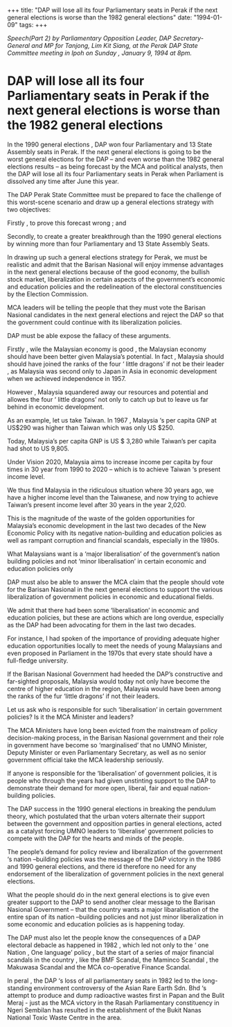 +++ 
title: "DAP will lose all its four Parliamentary seats in Perak if the next general elections is worse than the 1982 general elections"
date: "1994-01-09"
tags:
+++

_Speech(Part 2) by Parliamentary Opposition Leader, DAP Secretary-General and MP for Tanjong, Lim Kit Siang, at the Perak DAP State Committee meeting in Ipoh on Sunday , January 9, 1994 at 8pm._

# DAP will lose all its four Parliamentary seats in Perak if the next general elections is worse than the 1982 general elections

In the 1990 general elections , DAP won four Parliamentary and 13 State Assembly seats in Perak. If the next general elections is going to be the worst general elections for the DAP – and even worse than the 1982 general elections results – as being forecast by the MCA and political analysts, then the DAP will lose all its four Parliamentary seats in Perak when Parliament is dissolved any time after June this year.</u>

The DAP Perak State Committee must be prepared to face the challenge of this worst-scene scenario and draw up a general elections strategy with two objectives:

Firstly , to prove this forecast wrong ; and 

Secondly, to create a greater breakthrough than the 1990 general elections by winning more than four Parliamentary and 13 State Assembly Seats.

In drawing up such a general elections strategy for Perak, we must be realistic and admit that the Barisan Nasional will enjoy immense advantages in the next general elections because of the good economy, the bullish stock market, liberalization in certain aspects of the government’s economic and education policies and the redelineation of the electoral constituencies by the Election Commission.

MCA leaders will be telling the people that they must vote the Barisan Nasional candidates in the next general elections and reject the DAP so that the government could continue with its liberalization policies.

DAP must be able expose the fallacy of these arguments.

Firstly , wile the Malaysian economy is good , the Malaysian economy should have been better given Malaysia’s potential. In fact , Malaysia should should have joined the ranks of the four ‘ little dragons’ if not be their leader , as Malaysia was second only to Japan in Asia in economic development when we achieved independence in 1957.

However , Malaysia squandered away our resources and potential and allowes the four ‘ little dragons’ not only to catch up but to leave us far behind in economic development.

As an example, let us take Taiwan. In 1967 , Malaysia ‘s per capita GNP at US$290 was higher than Taiwan which was only US $250.

Today, Malaysia’s per capita GNP is US $ 3,280 while Taiwan’s per capita had shot to US 9,805.

Under Vision 2020, Malaysia aims to increase income per capita by four times in 30 year from 1990 to 2020 – which is to achieve Taiwan ‘s present income level.

We thus find Malaysia in the ridiculous situation where 30 years ago, we have a higher income level than the Taiwanese, and now trying to achieve Taiwan’s present income level after 30 years in the year 2,020.

This is the magnitude of the waste of the golden opportunities for Malaysia’s economic development in the last two decades of the New Economic Policy with its negative nation-building and education policies as well as rampant corruption and financial scandals, especially in the 1980s.

What Malaysians want is a ‘major liberalisation’ of the government’s nation building policies and not ‘minor liberalisation’ in certain economic and education policies only

DAP must also be able to answer the MCA claim that the people should vote for the Barisan Nasional in the next general elections to support the various liberalization of government policies in economic and educational fields.

We admit that there had been some ‘liberalisation’ in economic and education policies, but these are actions which are long overdue, especially as the DAP had been advocating for them in the last two decades.
 
For instance, I had spoken of the importance of providing adequate higher education opportunities locally to meet the needs of young Malaysians and even proposed in Parliament in the 1970s that every state should have a full-fledge university.
 
If the Barisan Nasional Government had heeded the DAP’s constructive and far-sighted proposals, Malaysia would today not only have become the centre of higher education in the region, Malaysia would have been among the ranks of the fur ‘little dragons’ if not their leaders.

Let us ask who is responsible for such ‘liberalisation’ in certain government policies? Is it the MCA Minister and leaders?

The MCA Ministers have long been evicted from the mainstream of policy decision-making process, in the Barisan Nasional government and their role in government have become so ‘marginalised’ that no UMNO Minister, Deputy Minister or even Parliamentary Secretary, as well as no senior government official take the MCA leadership seriously.

If anyone is responsible for the ‘liberalisation’ of government policies, it is people who through the years had given unstinting support to the DAP to demonstrate their demand for more open, liberal, fair and equal nation-building policies.

The DAP success in the 1990 general elections in breaking the pendulum theory, which postulated that the urban voters alternate their support between the government and opposition parties in general elections, acted as a catalyst forcing UMNO leaders to ‘liberalise’ government policies to compete with the DAP for the hearts and minds of the people.

The people’s demand for policy review and liberalization of the government ‘s nation –building policies was the message of the DAP victory in the 1986 and 1990 general elections, and there id therefore no need for any endorsement of the liberalization of government policies in the next general elections.

What the people should do in the next general elections is to give even greater support to the DAP to send another clear message to the Barisan Nasional Government – that the country wants a major libaralisation of the entire span of its nation –building policies and not just minor liberalization in some economic and education policies as is happening today.

The DAP must also let the people know the consequences of a DAP electoral debacle as happened in 1982 , which led not only to the ‘ one Nation , One language’ policy , but the start of a series of major financial scandals in the country , like the BMF Scandal, the Maminco Scandal , the Makuwasa Scandal and the MCA co-operative Finance Scandal.

In peral , the DAP ‘s loss of all parliamentary seats in 1982 led to the long- standing environment controversy of the Asian Rare Earth Sdn. Bhd ‘s attempt to  produce and dump radioactive wastes first in Papan and the Bulit Meraj -  just as the MCA victory in the Rasah Parliamentary constituency in Ngeri Sembilan has resulted in the establishment of  the Bukit Nanas National Toxic Waste Centre in the area.
 

